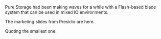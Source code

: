 Pure Storage had been making waves for a while with a Flash-based blade system that can be used in mixed IO environments. $$$$$$$$

The marketing slides from Presidio are here.

Quoting the smallest one.
